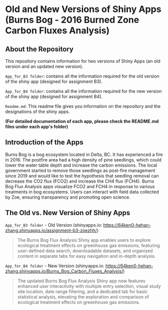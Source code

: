 # Old and New Versions of Shiny Apps (Burns Bog - 2016 Burned Zone Carbon Fluxes Analysis)

## About the Repository

This repository contains information for two versions of Shiny Apps (an old version and an updated new version).

`App_for_B3 folder`: contains all the information required for the old version of the shiny app (designed for assignment B3).

`App_for_B4 folder`: contains all the information required for the new version of the shiny app (designed for assignment B4).

`Readme.md`: This readme file gives you information on the repository and the designations of the shiny apps.

**(For detailed documentation of each app, please check the README.md files under each app's folder)**

## Introduction of the Apps
Burns Bog is a bog ecosystem located in Delta, BC. It has experienced a fire in 2016. The postfire area had a high density of pine seedlings, which could lower the water table depth and increase the carbon emissions. The local government started to remove those seedlings as post-fire management since 2019 and would like to test the hypothesis that seedling removal can decrease the CO2 flux (FCO2) and increase the CH4 flux (FCH4). Burns Bog Flux Analysis apps visualize FCO2 and FCH4 in response to various treatments in bog ecosystems. Users can interact with field data collected by Zoe, ensuring transparency and promoting open science.

## The Old vs. New Version of Shiny Apps

`App_for_B3 folder` - Old Version (shinyapps.io: https://64ken0-hehan-zhang.shinyapps.io/assignment-b3-zoezhh/)
> The Burns Bog Flux Analysis Shiny app enables users to explore ecological treatment effects on greenhouse gas emissions, featuring user-defined data search, downloadable datasets, and organized content in separate tabs for easy navigation and in-depth analysis.
>
`App_for_B4 folder` - New Version (shinyapps.io: https://64ken0-hehan-zhang.shinyapps.io/Burns_Bog_Carbon_Fluxes_Analysis/)
> The updated Burns Bog Flux Analysis Shiny app now features enhanced user interactivity with multiple entry selection, visual study site location, date range filtering, and a dedicated tab for basic statistical analysis, elevating the exploration and comparison of ecological treatment effects on greenhouse gas emissions.
> 
